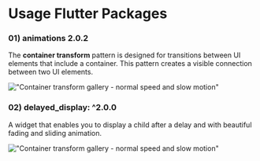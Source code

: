 # Usage Flutter Packages


### 01) animations 2.0.2

The **container transform** pattern is designed for transitions between UI elements that include a container. This pattern creates a visible connection between two UI elements.

!["Container transform gallery - normal speed and slow motion"](https://github.com/flutter/packages/raw/master/packages/animations/example/demo_gifs/container_transform_lineup.gif)


### 02) delayed_display: ^2.0.0

A widget that enables you to display a child after a delay and with beautiful fading and sliding animation.

!["Container transform gallery - normal speed and slow motion"](https://raw.githubusercontent.com/ThomasEcalle/delayed_display/master/documentation/horizontal.gif)
